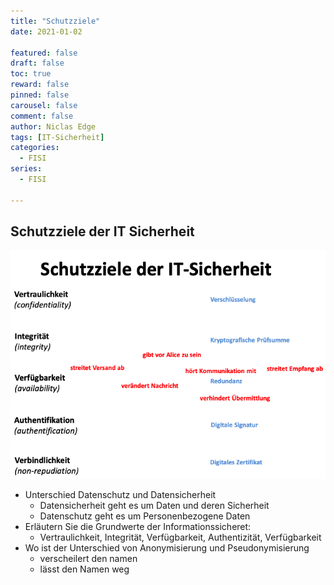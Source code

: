 ```yaml
---
title: "Schutzziele"
date: 2021-01-02

featured: false
draft: false
toc: true
reward: false
pinned: false
carousel: false
comment: false
author: Niclas Edge
tags: [IT-Sicherheit]
categories:
  - FISI
series:
  - FISI

---
```


## Schutzziele der IT Sicherheit

![](featured.png)

-  Unterschied Datenschutz und Datensicherheit
	- Datensicherheit geht es um Daten und deren Sicherheit
    - Datenschutz geht es um Personenbezogene Daten
-  Erläutern Sie die Grundwerte der Informationssicheret:
	- Vertraulichkeit, Integrität, Verfügbarkeit, Authentizität, Verfügbarkeit 
-  Wo ist der Unterschied von Anonymisierung und Pseudonymisierung
   - verscheilert den namen 
   - lässt den Namen weg